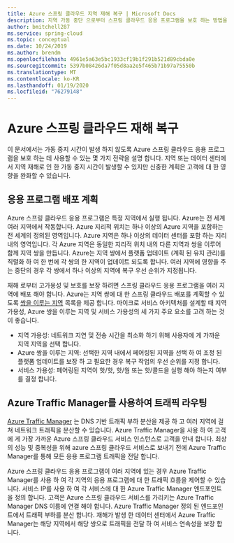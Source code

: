 ```yaml
---
title: Azure 스프링 클라우드 지역 재해 복구 | Microsoft Docs
description: 지역 가동 중단 으로부터 스프링 클라우드 응용 프로그램을 보호 하는 방법을 알아봅니다.
author: bmitchell287
ms.service: spring-cloud
ms.topic: conceptual
ms.date: 10/24/2019
ms.author: brendm
ms.openlocfilehash: 4961e5a63e5bc1933cf19b1f291b521d89cbda0e
ms.sourcegitcommit: 5397b08426da7f05d8aa2e5f465b71b97a75550b
ms.translationtype: MT
ms.contentlocale: ko-KR
ms.lasthandoff: 01/19/2020
ms.locfileid: "76279148"
---
```

# <a name="azure-spring-cloud-disaster-recovery"></a>Azure 스프링 클라우드 재해 복구

이 문서에서는 가동 중지 시간이 발생 하지 않도록 Azure 스프링 클라우드 응용 프로그램을 보호 하는 데 사용할 수 있는 몇 가지 전략을 설명 합니다.  지역 또는 데이터 센터에서 지역 재해로 인 한 가동 중지 시간이 발생할 수 있지만 신중한 계획은 고객에 대 한 영향을 완화할 수 있습니다.

## <a name="plan-your-application-deployment"></a>응용 프로그램 배포 계획

Azure 스프링 클라우드 응용 프로그램은 특정 지역에서 실행 됩니다.  Azure는 전 세계 여러 지역에서 작동합니다. Azure 지리적 위치는 하나 이상의 Azure 지역을 포함하는 전 세계의 정의된 영역입니다. Azure 지역은 하나 이상의 데이터 센터를 포함 하는 지리 내의 영역입니다.  각 Azure 지역은 동일한 지리적 위치 내의 다른 지역과 쌍을 이루어 함께 지역 쌍을 만듭니다. Azure는 지역 쌍에서 플랫폼 업데이트 (계획 된 유지 관리)를 직렬화 하 여 한 번에 각 쌍의 한 지역이 업데이트 되도록 합니다. 여러 지역에 영향을 주는 중단의 경우 각 쌍에서 하나 이상의 지역에 복구 우선 순위가 지정됩니다.

재해 로부터 고가용성 및 보호를 보장 하려면 스프링 클라우드 응용 프로그램을 여러 지역에 배포 해야 합니다.  Azure는 지역 쌍에 대 한 스프링 클라우드 배포를 계획할 수 있도록 [쌍을 이루는 지역](../best-practices-availability-paired-regions.md) 목록을 제공 합니다.  마이크로 서비스 아키텍처를 설계할 때 지역 가용성, Azure 쌍을 이루는 지역 및 서비스 가용성의 세 가지 주요 요소를 고려 하는 것이 좋습니다.

*  지역 가용성: 네트워크 지연 및 전송 시간을 최소화 하기 위해 사용자에 게 가까운 지역 지역을 선택 합니다.
*  Azure 쌍을 이루는 지역: 선택한 지역 내에서 페어링된 지역을 선택 하 여 조정 된 플랫폼 업데이트를 보장 하 고 필요한 경우 복구 작업의 우선 순위를 지정 합니다.
*  서비스 가용성: 페어링된 지역이 핫/핫, 핫/웜 또는 핫/콜드을 실행 해야 하는지 여부를 결정 합니다.

## <a name="use-azure-traffic-manager-to-route-traffic"></a>Azure Traffic Manager를 사용하여 트래픽 라우팅

[Azure Traffic Manager](../traffic-manager/traffic-manager-overview.md) 는 DNS 기반 트래픽 부하 분산을 제공 하 고 여러 지역에 걸쳐 네트워크 트래픽을 분산할 수 있습니다.  Azure Traffic Manager을 사용 하 여 고객에 게 가장 가까운 Azure 스프링 클라우드 서비스 인스턴스로 고객을 안내 합니다.  최상의 성능 및 중복성을 위해 azure 스프링 클라우드 서비스로 보내기 전에 Azure Traffic Manager를 통해 모든 응용 프로그램 트래픽을 전달 합니다.

Azure 스프링 클라우드 응용 프로그램이 여러 지역에 있는 경우 Azure Traffic Manager를 사용 하 여 각 지역의 응용 프로그램에 대 한 트래픽 흐름을 제어할 수 있습니다.  서비스 IP를 사용 하 여 각 서비스에 대 한 Azure Traffic Manager 엔드포인트을 정의 합니다. 고객은 Azure 스프링 클라우드 서비스를 가리키는 Azure Traffic Manager DNS 이름에 연결 해야 합니다.  Azure Traffic Manager 정의 된 엔드포인트에서 트래픽 부하를 분산 합니다.  재해가 발생 한 데이터 센터에서 Azure Traffic Manager는 해당 지역에서 해당 쌍으로 트래픽을 전달 하 여 서비스 연속성을 보장 합니다.